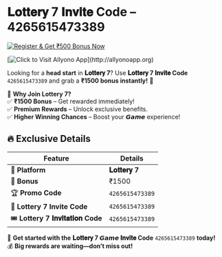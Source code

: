 # **𝐋𝐨𝐭𝐭𝐞𝐫𝐲 7 𝐈𝐧𝐯𝐢𝐭𝐞 Code** – 4265615473389  
[![Register & Get ₹500 Bonus Now](https://img.shields.io/badge/Register_&_Get_₹500_Bonus_Now-299cf2?style=for-the-badge&logo=google-pay&logoColor=white)](https://tirangainvitecode.in/tiranga)

[![Click to Visit Allyono App](https://media-hosting.imagekit.io/6635dcf469d74d58/WhatsApp%20Image%202025-04-30%20at%2023.07.29_a50940e5.jpg?Expires=1840643753&Key-Pair-Id=K2ZIVPTIP2VGHC&Signature=hGS3jrW-N-84Z7kVqCT8QTEmjj1tud~D6gLw2HRSaVeKd5uquCbwMpTmrYBsHmeQrh-n8XYOMt6HWSp7CdFhA30BMY7vRYob4xbzRlh8zszfhsSeCoF6qg-GoOLPKDMttu6ClNy~EVj2lmOIdE2wWUdmWYpQufD4mGbjUeB~zND2nXqa0mndxLqRbzSPML-OE4cUXQxKAJpKL~n0RmONAd-PgF-p9CwSmdXfH9yURStzKvBv-DoczhThoKFbBOhHYyuLhvFezJfLRDDW8IqTp6DJ0gEAkGkDLNcKagPa2q40sc5nQ0I2RZxpLn2NHPMu2O1Eu6w46VfW5RrLBf4oBQ__)](http://allyonoapp.org)


Looking for a **head start** in **𝐋𝐨𝐭𝐭𝐞𝐫𝐲 7**? Use **𝐋𝐨𝐭𝐭𝐞𝐫𝐲 7 𝐈𝐧𝐯𝐢𝐭𝐞 Code** `4265615473389` and grab a **₹1500 bonus instantly!** 🎉  

🎯 **Why Join Lottery 7?**  
✅ **₹1500 Bonus** – Get rewarded immediately!  
✅ **Premium Rewards** – Unlock exclusive benefits.  
✅ **Higher Winning Chances** – Boost your **𝙂𝙖𝙢𝙚** experience!  

## 🔥 **Exclusive Details**  

| Feature                         | Details                |
|---------------------------------|------------------------|
| 🎲 **Platform**                 | **𝐋𝐨𝐭𝐭𝐞𝐫𝐲 7**        |
| 🎁 **Bonus**                     | ₹1500                 |
| 🏆 **Promo Code**               | `4265615473389`        |
| 🔑 **Lottery 7 Invite Code**    | `4265615473389`        |
| 🎟 **Lottery 7 𝐈𝐧𝐯𝐢𝐭𝐚𝐭𝐢𝐨𝐧 Code** | `4265615473389`        |

🚀 **Get started with the** **𝐋𝐨𝐭𝐭𝐞𝐫𝐲 7 𝙂𝙖𝙢𝙚 𝐈𝐧𝐯𝐢𝐭𝐞 Code** `4265615473389` **today!**  
💰 **Big rewards are waiting—don’t miss out!**  
